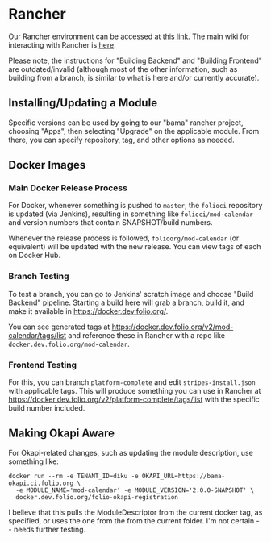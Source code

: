 # Rancher

Our Rancher environment can be accessed at [this link](https://rancher.dev.folio.org/). The main
wiki for interacting with Rancher is
[here](https://dev.folio.org/faqs/how-to-get-started-with-rancher/).

Please note, the instructions for "Building Backend" and "Building Frontend" are outdated/invalid
(although most of the other information, such as building from a branch, is similar to what is here
and/or currently accurate).

## Installing/Updating a Module

Specific versions can be used by going to our "bama" rancher project, choosing "Apps", then
selecting "Upgrade" on the applicable module. From there, you can specify repository, tag, and other
options as needed.

## Docker Images

### Main Docker Release Process

For Docker, whenever something is pushed to `master`, the `folioci` repository is updated (via
Jenkins), resulting in something like `folioci/mod-calendar` and version numbers that contain
SNAPSHOT/build numbers.

Whenever the release process is followed, `folioorg/mod-calendar` (or equivalent) will be updated
with the new release. You can view tags of each on Docker Hub.

### Branch Testing

To test a branch, you can go to Jenkins' scratch image and choose "Build Backend" pipeline. Starting
a build here will grab a branch, build it, and make it available in https://docker.dev.folio.org/.

You can see generated tags at https://docker.dev.folio.org/v2/mod-calendar/tags/list and reference
these in Rancher with a repo like `docker.dev.folio.org/mod-calendar`.

### Frontend Testing

For this, you can branch `platform-complete` and edit `stripes-install.json` with applicable tags.
This will produce something you can use in Rancher at
https://docker.dev.folio.org/v2/platform-complete/tags/list with the specific build number included.

## Making Okapi Aware

For Okapi-related changes, such as updating the module description, use  something like:

```
docker run --rm -e TENANT_ID=diku -e OKAPI_URL=https://bama-okapi.ci.folio.org \
  -e MODULE_NAME='mod-calendar' -e MODULE_VERSION='2.0.0-SNAPSHOT' \
  docker.dev.folio.org/folio-okapi-registration
```

I believe that this pulls the ModuleDescriptor from the current docker tag, as specified, or uses
the one from the from the current folder.  I'm not certain -- needs further testing.
